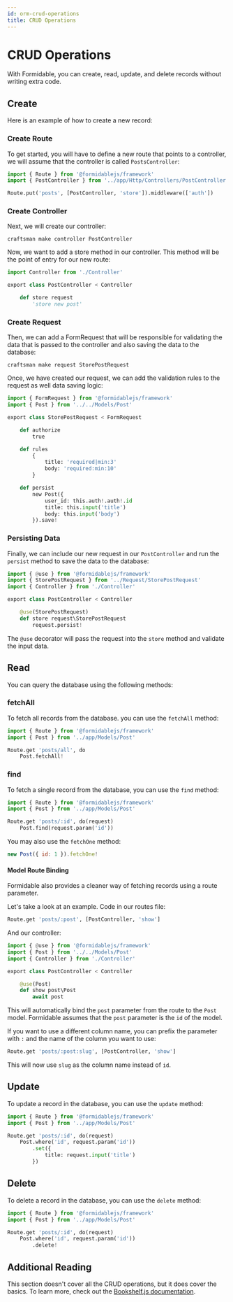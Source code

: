 ```yaml
---
id: orm-crud-operations
title: CRUD Operations
---
```


# CRUD Operations

With Formidable, you can create, read, update, and delete records without writing extra code.

## Create

Here is an example of how to create a new record:

### Create Route

To get started, you will have to define a new route that points to a controller, we will assume that the controller is called `PostsController`:

```py
import { Route } from '@formidablejs/framework'
import { PostController } from '../app/Http/Controllers/PostController'

Route.put('posts', [PostController, 'store']).middleware(['auth'])
```

### Create Controller

Next, we will create our controller:

```
craftsman make controller PostController
```

Now, we want to add a store method in our controller. This method will be the point of entry for our new route:

```py
import Controller from './Controller'

export class PostController < Controller

	def store request
		'store new post'
```

### Create Request

Then, we can add a FormRequest that will be responsible for validating the data that is passed to the controller and also saving the data to the database:

```
craftsman make request StorePostRequest
```

Once, we have created our request, we can add the validation rules to the request as well data saving logic:

```py
import { FormRequest } from '@formidablejs/framework'
import { Post } from '../../Models/Post'

export class StorePostRequest < FormRequest

	def authorize
		true

	def rules
		{
			title: 'required|min:3'
			body: 'required:min:10'
		}

	def persist
		new Post({
			user_id: this.auth!.auth!.id
			title: this.input('title')
			body: this.input('body')
		}).save!
```

### Persisting Data

Finally, we can include our new request in our `PostController` and run the `persist` method to save the data to the database:

```py
import { @use } from '@formidablejs/framework'
import { StorePostRequest } from '../Request/StorePostRequest'
import { Controller } from './Controller'

export class PostController < Controller

	@use(StorePostRequest)
	def store request\StorePostRequest
		request.persist!
```

The `@use` decorator will pass the request into the `store` method and validate the input data.

## Read

You can query the database using the following methods:

### fetchAll

To fetch all records from the database. you can use the `fetchAll` method:

```py
import { Route } from '@formidablejs/framework'
import { Post } from '../app/Models/Post'

Route.get 'posts/all', do
	Post.fetchAll!
```

### find

To fetch a single record from the database, you can use the `find` method:

```py
import { Route } from '@formidablejs/framework'
import { Post } from '../app/Models/Post'

Route.get 'posts/:id', do(request)
	Post.find(request.param('id'))

```

You may also use the `fetchOne` method:

```js
new Post({ id: 1 }).fetchOne!
```

#### Model Route Binding

Formidable also provides a cleaner way of fetching records using a route parameter.

Let's take a look at an example. Code in our routes file:

```py
Route.get 'posts/:post', [PostController, 'show']
```

And our controller:

```py
import { @use } from '@formidablejs/framework'
import { Post } from '../../Models/Post'
import { Controller } from './Controller'

export class PostController < Controller

	@use(Post)
	def show post\Post
		await post
```

This will automatically bind the `post` parameter from the route to the `Post` model. Formidable assumes that the `post` parameter is the `id` of the model.

If you want to use a different column name, you can prefix the parameter with `:` and the name of the column you want to use:

```py
Route.get 'posts/:post:slug', [PostController, 'show']
```

This will now use `slug` as the column name instead of `id`.

## Update

To update a record in the database, you can use the `update` method:

```py
import { Route } from '@formidablejs/framework'
import { Post } from '../app/Models/Post'

Route.get 'posts/:id', do(request)
	Post.where('id', request.param('id'))
		.set({
			title: request.input('title')
		})

```

## Delete

To delete a record in the database, you can use the `delete` method:

```py
import { Route } from '@formidablejs/framework'
import { Post } from '../app/Models/Post'

Route.get 'posts/:id', do(request)
	Post.where('id', request.param('id'))
		.delete!
```

## Additional Reading

This section doesn't cover all the CRUD operations, but it does cover the basics. To learn more, check out the [Bookshelf.js documentation](https://bookshelfjs.org/).

